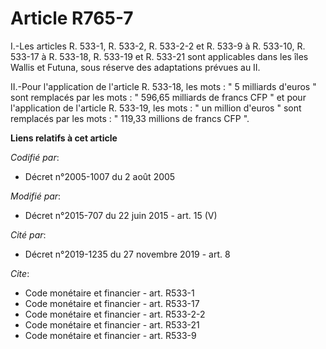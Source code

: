 # Article R765-7

I.-Les articles R. 533-1, R. 533-2, R. 533-2-2 et R. 533-9 à R. 533-10, R. 533-17 à R. 533-18, R. 533-19 et R. 533-21 sont
applicables dans les îles Wallis et Futuna, sous réserve des adaptations prévues au II. 

II.-Pour l'application de l'article R. 533-18, les mots : " 5 milliards d'euros " sont remplacés par les mots : " 596,65
milliards de francs CFP " et pour l'application de l'article R. 533-19, les mots : " un million d'euros " sont remplacés par
les mots : " 119,33 millions de francs CFP ".

**Liens relatifs à cet article**

_Codifié par_:

  - Décret n°2005-1007 du 2 août 2005

_Modifié par_:

  - Décret n°2015-707 du 22 juin 2015 - art. 15 (V)

_Cité par_:

  - Décret n°2019-1235 du 27 novembre 2019 - art. 8

_Cite_:

  - Code monétaire et financier - art. R533-1
  - Code monétaire et financier - art. R533-17
  - Code monétaire et financier - art. R533-2-2
  - Code monétaire et financier - art. R533-21
  - Code monétaire et financier - art. R533-9
